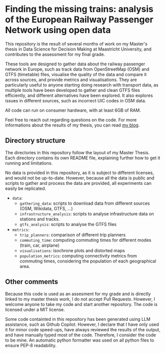 # Finding the missing trains: analysis of the European Railway Passenger Network using open data

This repository is the result of several months of work on my Master's thesis in Data Science for Decision Making at Maastricht University, and contributes to the assessment for my final grade.

These tools are designed to gather data about the railway passenger network in Europe, such as track data from OpenStreetMap (OSM) and GTFS (timetable) files, visualise the quality of the data and compare it across sources, and provide metrics and visualisations.
They are particularly useful to anyone starting doing research with transport data, as multiple tools have been developed to gather and clean GTFS files efficiently, and different alternatives have been explored. It also explores issues in different sources, such as incorrect UIC codes in OSM data.

All code can run on consumer hardware, with at least 6GB of RAM. 

Feel free to reach out regarding questions on the code. For more informations about the results of my thesis, you can read [my blog](https://fabiobarbero.eu/tags/on-trains/).

## Directory structure
The directories in this repository follow the layout of my Master Thesis. Each directory contains its own README file, explaining further how to get it running and limitations.

No data is provided in this repository, as it is subject to different licenses, and would not be up-to-date. However, because all the data is public and scripts to gather and process the data are provided, all experiments can easily be replicated.

- `data`: 
    - `gathering_data`: scripts to download data from different sources (OSM, Wikidata, GTFS, ...)
    - `infrastructure_analysis`: scripts to analyse infrastructure data on stations and tracks.
    - `gtfs_analysis`: scripts to analyse the GTFS files
- `metrics`:
    - `trip_planners`: comparison of different trip planners
    - `commuting_time`: computing commuting times for different modes (train, car, airplane)
    - `visualisations`: isochrone plots and distorted maps
    - `population_metrics`: computing connectivity metrics from commuting times, considering the population of each geographical area.

## Other comments
Because this code is used as an assesment for my grade and is directly linked to my master thesis work, I do not accept Pull Requests. However, I welcome anyone to take my code and start another repository. The code is licensed under a MIT license.

Some code containted in this repository has been generated using LLM assistance, such as Github Copilot. However, I declare that I have only used it for minor code speed-ups, have always reviewed the results of the output, and have manually typed most of the code. Therefore, I consider the code to be mine. An automatic python formatter was used on all python files to ensure PEP-8 readability.